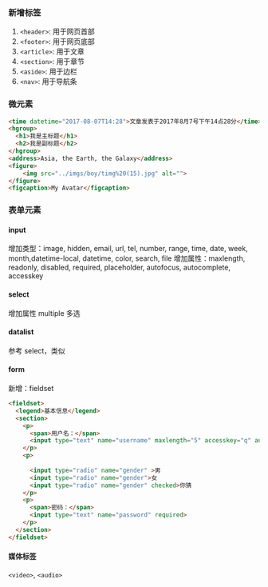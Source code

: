 ### 新增标签
1. `<header>`: 用于网页首部
2. `<footer>`: 用于网页底部
3. `<article>`: 用于文章
4. `<section>`: 用于章节
5. `<aside>`: 用于边栏
6. `<nav>`: 用于导航条

### 微元素
```html
<time datetime="2017-08-07T14:28">文章发表于2017年8月7号下午14点28分</time>
<hgroup>
  <h1>我是主标题</h1>
  <h2>我是副标题</h2>
</hgroup>
<address>Asia, the Earth, the Galaxy</address>
<figure>
    <img src="../imgs/boy/timg%20(15).jpg" alt="">
</figure>
<figcaption>My Avatar</figcaption>
```

### 表单元素
#### input
增加类型：image, hidden, email, url, tel, number, range, time, date, week, month,datetime-local, datetime, color, search, file
增加属性：maxlength, readonly, disabled, required, placeholder, autofocus, autocomplete, accesskey

#### select
增加属性 multiple 多选

#### datalist
参考 select，类似

#### form
新增：fieldset
```html
<fieldset>
  <legend>基本信息</legend>
  <section>
    <p>
      <span>用户名：</span>
      <input type="text" name="username" maxlength="5" accesskey="q" autocomplete="off">
    </p>
    <p>
      
      <input type="radio" name="gender" >男
      <input type="radio" name="gender">女
      <input type="radio" name="gender" checked>你猜
    </p>
    <p>
      <span>密码：</span>
      <input type="text" name="password" required>
    </p>
  </section>
</fieldset>
```

#### 媒体标签
`<video>`, `<audio>`
